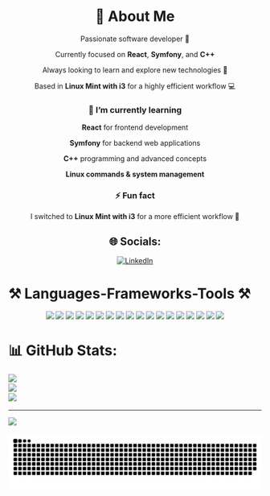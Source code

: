 <div align="center">

# 💫 About Me  
  Passionate software developer 🚀
 
  Currently focused on **React**, **Symfony**, and **C++**  
 
  Always looking to learn and explore new technologies 🌱  
 
  Based in **Linux Mint with i3** for a highly efficient workflow 💻

</div>


<div align="center">

### 🌱 I’m currently learning

 **React** for frontend development
 
 **Symfony** for backend web applications
 
 **C++** programming and advanced concepts
 
 **Linux commands & system management**  

### ⚡ Fun fact

 I switched to **Linux Mint with i3** for a more efficient workflow 🚀  
</div>

<div align="center">

## 🌐 Socials:
[![LinkedIn](https://img.shields.io/badge/LinkedIn-%230077B5.svg?logo=linkedin&logoColor=white)](https://www.linkedin.com/in/haitam-kamal)

</div>

# ⚒️ Languages-Frameworks-Tools ⚒️
<div align="center">
  <img width="50" src="https://img.shields.io/badge/-C%2B%2B?logo=c%2B%2B&logoColor=white&style=for-the-badge" />
  <img width="50" src="https://img.shields.io/badge/-HTML5?logo=html5&logoColor=white&style=for-the-badge" />
  <img width="50" src="https://img.shields.io/badge/-CSS3?logo=css3&logoColor=white&style=for-the-badge" />
  <img width="50" src="https://img.shields.io/badge/-JavaScript?logo=javascript&logoColor=%23F7DF1E&style=for-the-badge" />
  <img width="50" src="https://img.shields.io/badge/-Markdown?logo=markdown&logoColor=white&style=for-the-badge" />
  <img width="50" src="https://img.shields.io/badge/-Bulma?logo=bulma&logoColor=white&style=for-the-badge" />
  <img width="50" src="https://img.shields.io/badge/-EJS?logo=ejs&logoColor=black&style=for-the-badge" />
  <img width="50" src="https://img.shields.io/badge/-Express.js?logo=express&logoColor=%2361DAFB&style=for-the-badge" />
  <img width="50" src="https://img.shields.io/badge/-NPM?logo=npm&logoColor=white&style=for-the-badge" />
  <img width="50" src="https://img.shields.io/badge/-Next%20JS?logo=next.js&logoColor=white&style=for-the-badge" />
  <img width="50" src="https://img.shields.io/badge/-React?logo=react&logoColor=%2361DAFB&style=for-the-badge" />
  <img width="50" src="https://img.shields.io/badge/-Vite?logo=vite&logoColor=white&style=for-the-badge" />
  <img width="50" src="https://img.shields.io/badge/-Symfony?logo=symfony&logoColor=white&style=for-the-badge" />
  <img width="50" src="https://img.shields.io/badge/-TailwindCSS?logo=tailwind-css&logoColor=white&style=for-the-badge" />
  <img width="50" src="https://img.shields.io/badge/-Postgres?logo=postgresql&logoColor=white&style=for-the-badge" />
  <img width="50" src="https://img.shields.io/badge/-Prisma?logo=Prisma&logoColor=white&style=for-the-badge" />
  <img width="50" src="https://img.shields.io/badge/-Git?logo=git&logoColor=white&style=for-the-badge" />
  <img width="50" src="https://img.shields.io/badge/-GitHub?logo=github&logoColor=white&style=for-the-badge" />
</div>

















# 📊 GitHub Stats:
![](https://github-readme-stats.vercel.app/api?username=haitamkamal&theme=dracula&hide_border=false&include_all_commits=false&count_private=false)<br/>
![](https://nirzak-streak-stats.vercel.app/?user=haitamkamal&theme=dracula&hide_border=false)<br/>
![](https://github-readme-stats.vercel.app/api/top-langs/?username=haitamkamal&theme=dracula&hide_border=false&include_all_commits=false&count_private=false&layout=compact)

---
[![](https://visitcount.itsvg.in/api?id=haitamkamal&icon=0&color=0)](https://visitcount.itsvg.in)

<!-- Proudly created with GPRM ( https://gprm.itsvg.in ) -->
<picture>
  <source media="(prefers-color-scheme: dark)" srcset="https://raw.githubusercontent.com/haitamkamal/haitamkamal/output/github-snake-dark.svg" />
  <source media="(prefers-color-scheme: light)" srcset="https://raw.githubusercontent.com/haitamkamal/haitamkamal/output/github-snake.svg" />
  <img alt="github-snake" src="https://raw.githubusercontent.com/haitamkamal/haitamkamal/output/github-snake.svg" />
</picture>
